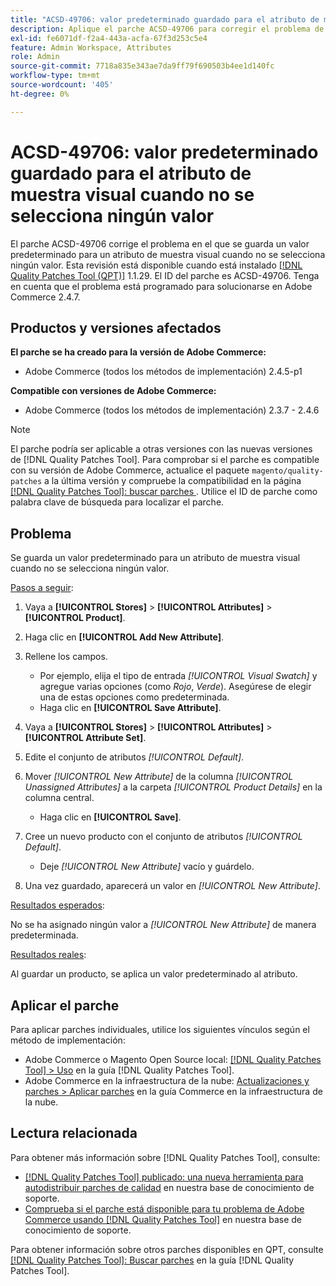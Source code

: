 ```yaml
---
title: "ACSD-49706: valor predeterminado guardado para el atributo de muestra visual cuando no se selecciona ningún valor"
description: Aplique el parche ACSD-49706 para corregir el problema de Adobe Commerce en el que se guarda un valor predeterminado para un atributo de muestra visual cuando no se selecciona ningún valor.
exl-id: fe6071df-f2a4-443a-acfa-67f3d253c5e4
feature: Admin Workspace, Attributes
role: Admin
source-git-commit: 7718a835e343ae7da9ff79f690503b4ee1d140fc
workflow-type: tm+mt
source-wordcount: '405'
ht-degree: 0%

---
```


# ACSD-49706: valor predeterminado guardado para el atributo de muestra visual cuando no se selecciona ningún valor

El parche ACSD-49706 corrige el problema en el que se guarda un valor predeterminado para un atributo de muestra visual cuando no se selecciona ningún valor. Esta revisión está disponible cuando está instalado [[!DNL Quality Patches Tool (QPT)]](/help/announcements/adobe-commerce-announcements/magento-quality-patches-released-new-tool-to-self-serve-quality-patches.md) 1.1.29. El ID del parche es ACSD-49706. Tenga en cuenta que el problema está programado para solucionarse en Adobe Commerce 2.4.7.

## Productos y versiones afectados

**El parche se ha creado para la versión de Adobe Commerce:**

* Adobe Commerce (todos los métodos de implementación) 2.4.5-p1

**Compatible con versiones de Adobe Commerce:**

* Adobe Commerce (todos los métodos de implementación) 2.3.7 - 2.4.6

>[!NOTE]
>
>El parche podría ser aplicable a otras versiones con las nuevas versiones de [!DNL Quality Patches Tool]. Para comprobar si el parche es compatible con su versión de Adobe Commerce, actualice el paquete `magento/quality-patches` a la última versión y compruebe la compatibilidad en la página [[!DNL Quality Patches Tool]: buscar parches ](https://experienceleague.adobe.com/tools/commerce-quality-patches/index.html). Utilice el ID de parche como palabra clave de búsqueda para localizar el parche.

## Problema

Se guarda un valor predeterminado para un atributo de muestra visual cuando no se selecciona ningún valor.

<u>Pasos a seguir</u>:

1. Vaya a **[!UICONTROL Stores]** > **[!UICONTROL Attributes]** > **[!UICONTROL Product]**.
1. Haga clic en **[!UICONTROL Add New Attribute]**.
1. Rellene los campos.

   * Por ejemplo, elija el tipo de entrada *[!UICONTROL Visual Swatch]* y agregue varias opciones (como *Rojo*, *Verde*). Asegúrese de elegir una de estas opciones como predeterminada.
   * Haga clic en **[!UICONTROL Save Attribute]**.

1. Vaya a **[!UICONTROL Stores]** > **[!UICONTROL Attributes]** > **[!UICONTROL Attribute Set]**.
1. Edite el conjunto de atributos *[!UICONTROL Default]*.
1. Mover *[!UICONTROL New Attribute]* de la columna *[!UICONTROL Unassigned Attributes]* a la carpeta *[!UICONTROL Product Details]* en la columna central.

   * Haga clic en **[!UICONTROL Save]**.

1. Cree un nuevo producto con el conjunto de atributos *[!UICONTROL Default]*.

   * Deje *[!UICONTROL New Attribute]* vacío y guárdelo.

1. Una vez guardado, aparecerá un valor en *[!UICONTROL New Attribute]*.

<u>Resultados esperados</u>:

No se ha asignado ningún valor a *[!UICONTROL New Attribute]* de manera predeterminada.

<u>Resultados reales</u>:

Al guardar un producto, se aplica un valor predeterminado al atributo.

## Aplicar el parche

Para aplicar parches individuales, utilice los siguientes vínculos según el método de implementación:

* Adobe Commerce o Magento Open Source local: [[!DNL Quality Patches Tool] > Uso](https://experienceleague.adobe.com/docs/commerce-operations/tools/quality-patches-tool/usage.html) en la guía [!DNL Quality Patches Tool].
* Adobe Commerce en la infraestructura de la nube: [Actualizaciones y parches > Aplicar parches](https://experienceleague.adobe.com/docs/commerce-cloud-service/user-guide/develop/upgrade/apply-patches.html) en la guía Commerce en la infraestructura de la nube.

## Lectura relacionada

Para obtener más información sobre [!DNL Quality Patches Tool], consulte:

* [[!DNL Quality Patches Tool] publicado: una nueva herramienta para autodistribuir parches de calidad](/help/announcements/adobe-commerce-announcements/magento-quality-patches-released-new-tool-to-self-serve-quality-patches.md) en nuestra base de conocimiento de soporte.
* [Comprueba si el parche está disponible para tu problema de Adobe Commerce usando [!DNL Quality Patches Tool]](/help/support-tools/patches-available-in-qpt-tool/check-patch-for-magento-issue-with-magento-quality-patches.md) en nuestra base de conocimiento de soporte.

Para obtener información sobre otros parches disponibles en QPT, consulte [[!DNL Quality Patches Tool]: Buscar parches](https://experienceleague.adobe.com/tools/commerce-quality-patches/index.html) en la guía [!DNL Quality Patches Tool].
